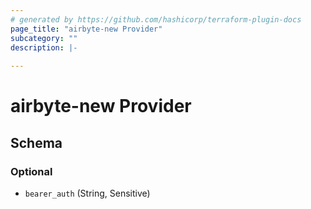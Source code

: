 ```yaml
---
# generated by https://github.com/hashicorp/terraform-plugin-docs
page_title: "airbyte-new Provider"
subcategory: ""
description: |-
  
---
```


# airbyte-new Provider





<!-- schema generated by tfplugindocs -->
## Schema

### Optional

- `bearer_auth` (String, Sensitive)
